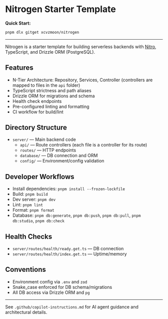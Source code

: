 # Nitrogen Starter Template

**Quick Start:**

```sh
pnpm dlx gitget xcvzmoon/nitrogen
```

---

Nitrogen is a starter template for building serverless backends with [Nitro](https://nitro.build/), TypeScript, and Drizzle ORM (PostgreSQL).

## Features

- N-Tier Architecture: Repository, Services, Controller (controllers are mapped to files in the `api` folder)
- TypeScript strictness and path aliases
- Drizzle ORM for migrations and schema
- Health check endpoints
- Pre-configured linting and formatting
- CI workflow for build/lint

## Directory Structure

- `server/` — Main backend code
  - `api/` — Route controllers (each file is a controller for its route)
  - `routes/` — HTTP endpoints
  - `database/` — DB connection and ORM
  - `config/` — Environment/config validation

## Developer Workflows

- Install dependencies: `pnpm install --frozen-lockfile`
- Build: `pnpm build`
- Dev server: `pnpm dev`
- Lint: `pnpm lint`
- Format: `pnpm format`
- Database: `pnpm db:generate`, `pnpm db:push`, `pnpm db:pull`, `pnpm db:studio`, `pnpm db:check`

## Health Checks

- `server/routes/health/ready.get.ts` — DB connection
- `server/routes/health/index.get.ts` — Uptime/memory

## Conventions

- Environment config via `.env` and `zod`
- Snake_case enforced for DB schema/migrations
- All DB access via Drizzle ORM and `pg`

---

See `.github/copilot-instructions.md` for AI agent guidance and architectural details.
